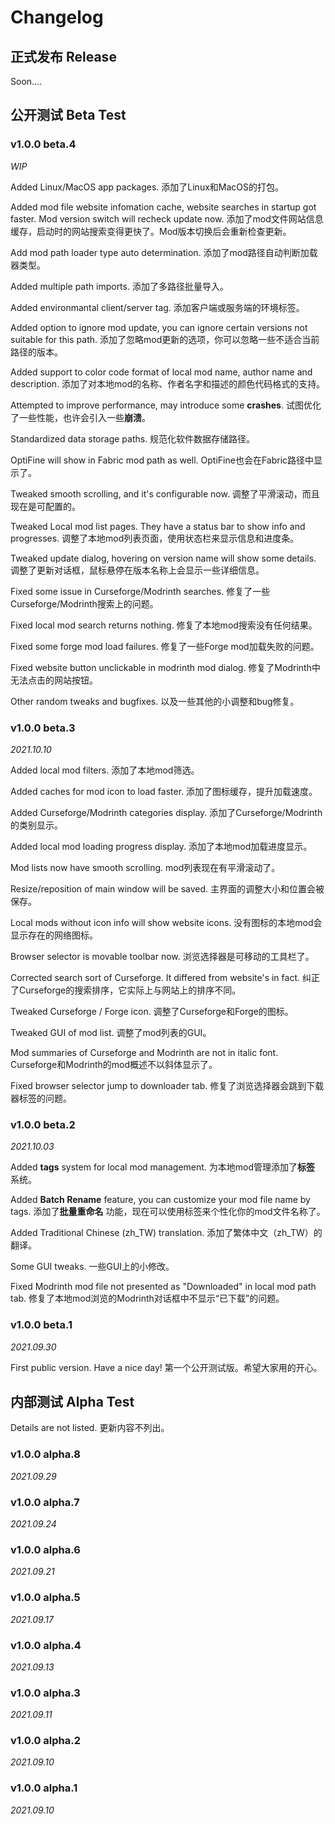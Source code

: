 # Changelog

## 正式发布 Release

Soon....

## 公开测试 Beta Test

### v1.0.0 beta.4

*WIP*

Added Linux/MacOS app packages.
添加了Linux和MacOS的打包。

Added mod file website infomation cache, website searches in startup got faster. Mod version switch will recheck update now.
添加了mod文件网站信息缓存，启动时的网站搜索变得更快了。Mod版本切换后会重新检查更新。

Add mod path loader type auto determination.
添加了mod路径自动判断加载器类型。

Added multiple path imports.
添加了多路径批量导入。

Added environmantal client/server tag.
添加客户端或服务端的环境标签。

Added option to ignore mod update, you can ignore certain versions not suitable for this path.
添加了忽略mod更新的选项，你可以忽略一些不适合当前路径的版本。

Added support to color code format of local mod name, author name and description.
添加了对本地mod的名称、作者名字和描述的颜色代码格式的支持。

Attempted to improve performance, may introduce some **crashes**.
试图优化了一些性能，也许会引入一些**崩溃**。

Standardized data storage paths.
规范化软件数据存储路径。

OptiFine will show in Fabric mod path as well.
OptiFine也会在Fabric路径中显示了。

Tweaked smooth scrolling, and it's configurable now.
调整了平滑滚动，而且现在是可配置的。

Tweaked Local mod list pages. They have a status bar to show info and progresses.
调整了本地mod列表页面，使用状态栏来显示信息和进度条。

Tweaked update dialog, hovering on version name will show some details.
调整了更新对话框，鼠标悬停在版本名称上会显示一些详细信息。

Fixed some issue in Curseforge/Modrinth searches.
修复了一些Curseforge/Modrinth搜索上的问题。

Fixed local mod search returns nothing.
修复了本地mod搜索没有任何结果。

Fixed some forge mod load failures.
修复了一些Forge mod加载失败的问题。

Fixed website button unclickable in modrinth mod dialog.
修复了Modrinth中无法点击的网站按钮。

Other random tweaks and bugfixes.
以及一些其他的小调整和bug修复。

### v1.0.0 beta.3

*2021.10.10*

Added local mod filters.
添加了本地mod筛选。

Added caches for mod icon to load faster.
添加了图标缓存，提升加载速度。

Added Curseforge/Modrinth categories display.
添加了Curseforge/Modrinth的类别显示。

Added local mod loading progress display.
添加了本地mod加载进度显示。

Mod lists now have smooth scrolling.
mod列表现在有平滑滚动了。

Resize/reposition of main window will be saved.
主界面的调整大小和位置会被保存。

Local mods without icon info will show website icons.
没有图标的本地mod会显示存在的网络图标。

Browser selector is movable toolbar now.
浏览选择器是可移动的工具栏了。

Corrected search sort of Curseforge. It differed from website's in fact.
纠正了Curseforge的搜索排序，它实际上与网站上的排序不同。

Tweaked Curseforge / Forge icon.
调整了Curseforge和Forge的图标。

Tweaked GUI of mod list.
调整了mod列表的GUI。

Mod summaries of Curseforge and Modrinth are not in italic font.
Curseforge和Modrinth的mod概述不以斜体显示了。

Fixed browser selector jump to downloader tab.
修复了浏览选择器会跳到下载器标签的问题。

### v1.0.0 beta.2

*2021.10.03*

Added **tags** system for local mod management.
为本地mod管理添加了**标签** 系统。 

Added **Batch Rename** feature, you can customize your mod file name by tags.
添加了**批量重命名** 功能，现在可以使用标签来个性化你的mod文件名称了。

Added Traditional Chinese (zh_TW) translation.
添加了繁体中文（zh_TW）的翻译。

Some GUI tweaks.
一些GUI上的小修改。

Fixed Modrinth mod file not presented as "Downloaded" in local mod path tab.
修复了本地mod浏览的Modrinth对话框中不显示“已下载”的问题。

### v1.0.0 beta.1

*2021.09.30*

First public version. Have a nice day!
第一个公开测试版。希望大家用的开心。

## 内部测试 Alpha Test

Details are not listed.
更新内容不列出。

### v1.0.0 alpha.8

*2021.09.29*

### v1.0.0 alpha.7

*2021.09.24*

### v1.0.0 alpha.6

*2021.09.21*

### v1.0.0 alpha.5

*2021.09.17*

### v1.0.0 alpha.4

*2021.09.13*

### v1.0.0 alpha.3

*2021.09.11*

### v1.0.0 alpha.2

*2021.09.10*

### v1.0.0 alpha.1

*2021.09.10*

